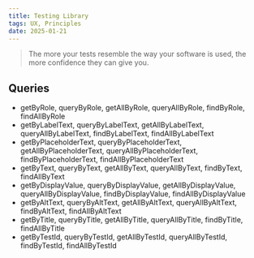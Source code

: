 ```yaml
---
title: Testing Library
tags: UX, Principles
date: 2025-01-21
---
```


> The more your tests resemble the way your software is used, the more confidence they can give you.

## Queries

- getByRole, queryByRole, getAllByRole, queryAllByRole, findByRole, findAllByRole
- getByLabelText, queryByLabelText, getAllByLabelText, queryAllByLabelText, findByLabelText, findAllByLabelText
- getByPlaceholderText, queryByPlaceholderText, getAllByPlaceholderText, queryAllByPlaceholderText, findByPlaceholderText, findAllByPlaceholderText
- getByText, queryByText, getAllByText, queryAllByText, findByText, findAllByText
- getByDisplayValue, queryByDisplayValue, getAllByDisplayValue, queryAllByDisplayValue, findByDisplayValue, findAllByDisplayValue
- getByAltText, queryByAltText, getAllByAltText, queryAllByAltText, findByAltText, findAllByAltText
- getByTitle, queryByTitle, getAllByTitle, queryAllByTitle, findByTitle, findAllByTitle
- getByTestId, queryByTestId, getAllByTestId, queryAllByTestId, findByTestId, findAllByTestId
